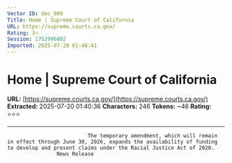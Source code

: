 ```yaml
---
Vector ID: doc_089
Title: Home | Supreme Court of California
URL: https://supreme.courts.ca.gov/
Rating: 3⭐
Session: 1752996002
Imported: 2025-07-20 01:48:41
---
```


# Home | Supreme Court of California

**URL:** [https://supreme.courts.ca.gov/](https://supreme.courts.ca.gov/)
**Extracted:** 2025-07-20 01:40:36
**Characters:** 246
**Tokens:** ~46
**Rating:** ⭐⭐⭐

---


                              The temporary amendment, which will remain in effect through June 30, 2026, expands the availability of funding to develop and present claims under the Racial Justice Act of 2020. 
                    News Release

